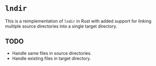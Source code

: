 # `lndir`

This is a reimplementation of `lndir` in Rust with added support for linking multiple source directories into a single target directory.

## TODO

- Handle same files in source directories.
- Handle existing files in target directory.
